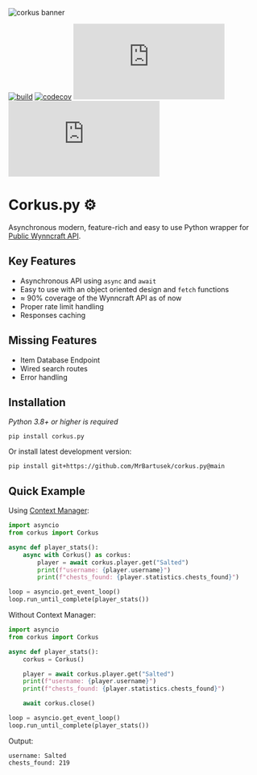 ![corkus banner](https://i.imgur.com/8FjYte1.gif)


[![build](https://github.com/MrBartusek/corkus.py/actions/workflows/main.yml/badge.svg)](https://github.com/MrBartusek/corkus.py/actions) [![codecov](https://codecov.io/gh/MrBartusek/corkus.py/branch/main/graph/badge.svg?token=oZbLlhqRKJ)](https://codecov.io/gh/MrBartusek/corkus.py) [![PyPI](https://img.shields.io/pypi/v/corkus.py)](https://pypi.org/project/corkus.py/) [![PyPI - Python Version](https://img.shields.io/pypi/pyversions/corkus.py)](https://pypi.org/project/corkus.py/)

# Corkus.py ⚙️

Asynchronous modern, feature-rich and easy to use Python wrapper for [Public Wynncraft API](https://docs.wynncraft.com).

## Key Features

- Asynchronous API using `async` and `await`
- Easy to use with an object oriented design and `fetch` functions
- ≈ 90% coverage of the Wynncraft API as of now
- Proper rate limit handling
- Responses caching

## Missing Features

- Item Database Endpoint
- Wired search routes
- Error handling

## Installation

*Python 3.8+ or higher is required*

```shell
pip install corkus.py
```

Or install latest development version:

```shell
pip install git+https://github.com/MrBartusek/corkus.py@main
```

## Quick Example

Using [Context Manager](https://book.pythontips.com/en/latest/context_managers.html):

```python
import asyncio
from corkus import Corkus

async def player_stats():
    async with Corkus() as corkus:
        player = await corkus.player.get("Salted")
        print(f"username: {player.username}")
        print(f"chests_found: {player.statistics.chests_found}")

loop = asyncio.get_event_loop()
loop.run_until_complete(player_stats())
```

Without Context Manager:

```python
import asyncio
from corkus import Corkus

async def player_stats():
    corkus = Corkus()

    player = await corkus.player.get("Salted")
    print(f"username: {player.username}")
    print(f"chests_found: {player.statistics.chests_found}")

    await corkus.close()

loop = asyncio.get_event_loop()
loop.run_until_complete(player_stats())
```

Output:
```
username: Salted
chests_found: 219
```